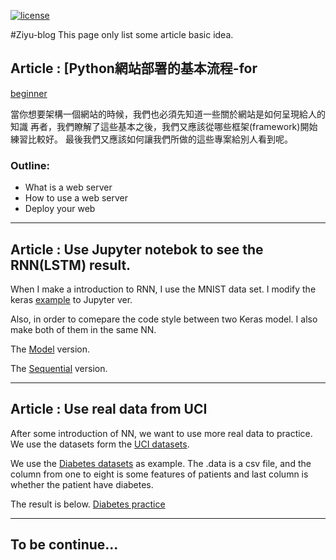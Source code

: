 [![license](https://img.shields.io/github/license/mashape/apistatus.svg?maxAge=2592000)](https://github.com/moonstarsky37/article-beginner-webserver/blob/gh-pages/LICENSE)

#Ziyu-blog
This page only list some article basic idea.

## Article : [Python網站部署的基本流程-for
[beginner](https://moonstarsky37.github.io/article-beginner-webserver/article1.html)

當你想要架構一個網站的時候，我們也必須先知道一些關於網站是如何呈現給人的知識
再者，我們瞭解了這些基本之後，我們又應該從哪些框架(framework)開始練習比較好。
最後我們又應該如何讓我們所做的這些專案給別人看到呢。

### Outline:

- What is a web server
- How to use a web server
- Deploy your web

------------------

## Article : Use Jupyter notebok to see the RNN(LSTM) result.

When I make a introduction to RNN, I use the MNIST data set.
I modify the keras
[example](https://github.com/fchollet/keras/blob/master/examples/mnist_hierarchical_rnn.py) to Jupyter ver.

Also, in order to comepare the code style between two Keras model.
I also make both of them in the same NN.

The [Model](http://nbviewer.jupyter.org/github/moonstarsky37/article-beginner-webserver/blob/gh-pages/mnist_model_architecture_Rnn_LSTM_Model.ipynb)
version.

The [Sequential](http://nbviewer.jupyter.org/github/moonstarsky37/article-beginner-webserver/blob/gh-pages/mnist_model_architecture_Rnn_LSTM_Sequential.ipynb)
version.

------------------


## Article : Use real data from UCI

After some introduction of NN, we want to use more real data to practice.
We use the datasets form the [UCI datasets](http://archive.ics.uci.edu/ml/datasets.html).

We use the [Diabetes datasets](http://archive.ics.uci.edu/ml/datasets/Pima+Indians+Diabetes) as example.
The .data is a csv file, and the column from one to eight is some features of patients and last column is whether the patient have diabetes.

The result is below.
[Diabetes practice](http://nbviewer.jupyter.org/github/moonstarsky37/article-beginner-webserver/blob/gh-pages/NN-practice-pima-indians-diabetes.ipynb)


------------------
## To be continue...
